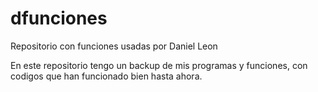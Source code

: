 # dfunciones

Repositorio con funciones usadas por Daniel Leon

En este repositorio tengo un backup de mis programas y funciones, con codigos que han funcionado bien hasta ahora.
